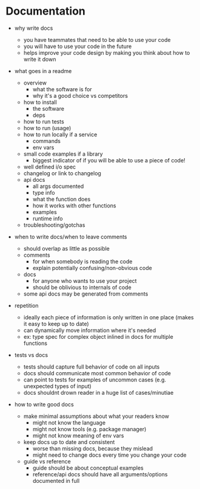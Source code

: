 # Documentation

- why write docs
    - you have teammates that need to be able to use your code
    - you will have to use your code in the future
    - helps improve your code design by making you think about how to write it down

- what goes in a readme
    - overview
        - what the software is for
        - why it's a good choice vs competitors
    - how to install
        - the software
        - deps
    - how to run tests
    - how to run (usage)
    - how to run locally if a service
        - commands
        - env vars
    - small code examples if a library
        - biggest indicator of if you will be able to use a piece of code!
    - well defined i/o spec
    - changelog or link to changelog
    - api docs
        - all args documented
        - type info
        - what the function does
        - how it works with other functions
        - examples
        - runtime info
    - troubleshooting/gotchas

- when to write docs/when to leave comments
    - should overlap as little as possible
    - comments
        - for when somebody is reading the code
        - explain potentially confusing/non-obvious code
    - docs
        - for anyone who wants to use your project
        - should be oblivious to internals of code
    - some api docs may be generated from comments

- repetition
    - ideally each piece of information is only written in one place (makes it easy to keep up to date)
    - can dynamically move information where it's needed
    - ex: type spec for complex object inlined in docs for multiple functions

- tests vs docs
    - tests should capture full behavior of code on all inputs
    - docs should communicate most common behavior of code
    - can point to tests for examples of uncommon cases (e.g. unexpected types of input)
    - docs shouldnt drown reader in a huge list of cases/minutiae

- how to write good docs
    - make minimal assumptions about what your readers know
        - might not know the language
        - might not know tools (e.g. package manager)
        - might not know meaning of env vars
    - keep docs up to date and consistent
        - worse than missing docs, because they mislead
        - might need to change docs every time you change your code
    - guide vs reference
        - guide should be about conceptual examples
        - reference/api docs should have all arguments/options documented in full

